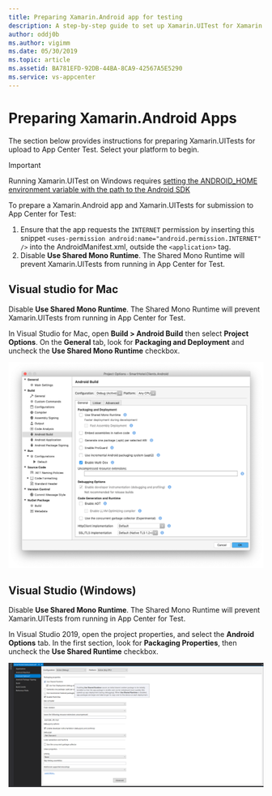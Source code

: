 ```yaml
---
title: Preparing Xamarin.Android app for testing
description: A step-by-step guide to set up Xamarin.UITest for Xamarin.Android apps
author: oddj0b
ms.author: vigimm
ms.date: 05/30/2019
ms.topic: article 
ms.assetid: BA781EFD-92DB-44BA-8CA9-42567A5E5290 
ms.service: vs-appcenter
---
```


# Preparing Xamarin.Android Apps

The section below provides instructions for preparing Xamarin.UITests for upload to App Center Test. Select your platform to begin.

> [!IMPORTANT]
> Running Xamarin.UITest on Windows requires [setting the ANDROID_HOME environment variable with the path to the Android SDK](https://www.360logica.com/blog/how-to-set-path-environmental-variable-for-sdk-in-windows/)

To prepare a Xamarin.Android app and Xamarin.UITests for submission to App Center for Test:

1. Ensure that the app requests the `INTERNET` permission by inserting this snippet `<uses-permission android:name="android.permission.INTERNET" />` into the AndroidManifest.xml, outside the `<application>` tag.
2. Disable **Use Shared Mono Runtime**. The Shared Mono Runtime will prevent Xamarin.UITests from running in App Center for Test.


## Visual studio for Mac
Disable **Use Shared Mono Runtime**. The Shared Mono Runtime will prevent Xamarin.UITests from running in App Center for Test.

   In Visual Studio for Mac, open **Build > Android Build** then select **Project Options**. On the **General** tab, look for **Packaging and Deployment** and uncheck the **Use Shared Mono Runtime** checkbox.

![Remove Use Share Runtime](./images/remove-share-runtime-vsmac.png)

## Visual Studio (Windows)

Disable **Use Shared Mono Runtime**. The Shared Mono Runtime will prevent Xamarin.UITests from running in App Center for Test.

   In Visual Studio 2019, open the project properties, and select the **Android Options** tab. In the first section, look for **Packaging Properties**, then uncheck the **Use Shared Runtime** checkbox.

![Remove Use Shared Runtime](./images/remove-share-runtime-vs2019.png)
